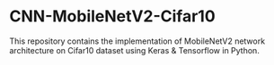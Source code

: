 # CNN-MobileNetV2-Cifar10
This repository contains the implementation of MobileNetV2 network architecture on Cifar10 dataset using Keras &amp; Tensorflow in Python.
